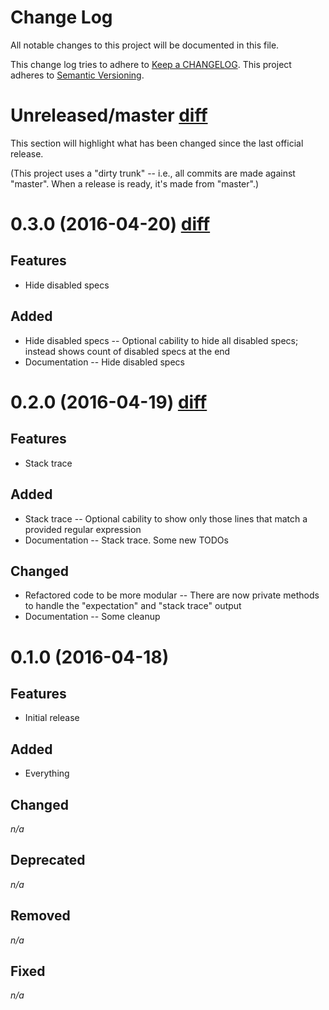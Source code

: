 # Change Log

All notable changes to this project will be documented in this file.

This change log tries to adhere to [Keep a CHANGELOG](https://github.com/olivierlacan/keep-a-changelog).
This project adheres to [Semantic Versioning](http://semver.org/).

# <a name="Unreleased"></a>Unreleased/master [diff][0.3.0...Unreleased]

This section will highlight what has been changed since the last official release.

(This project uses a "dirty trunk" -- i.e., all commits are made against "master".
When a release is ready, it's made from "master".)

# <a name="0.3.0"></a>0.3.0 (2016-04-20) [diff][0.2.0...0.3.0]

## Features

- Hide disabled specs

## Added

- Hide disabled specs -- Optional cability to hide all disabled specs; instead shows count of disabled specs at the end
- Documentation -- Hide disabled specs

# <a name="0.2.0"></a>0.2.0 (2016-04-19) [diff][0.1.0...0.2.0]

## Features

- Stack trace

## Added

- Stack trace -- Optional cability to show only those lines that match a provided regular expression
- Documentation -- Stack trace. Some new TODOs

## Changed

- Refactored code to be more modular -- There are now private methods to handle the "expectation" and "stack trace" output
- Documentation -- Some cleanup

# <a name="0.1.0"></a>0.1.0 (2016-04-18)

## Features

- Initial release

## Added

- Everything

## Changed

_n/a_

## Deprecated

_n/a_

## Removed

_n/a_

## Fixed

_n/a_

[0.3.0...Unreleased]: https://github.com/whatware/jasmine-line-per-spec-reporter/compare/0.3.0...master "Compare 0.3.0 to Unreleased"
[0.2.0...0.3.0]: https://github.com/whatware/jasmine-line-per-spec-reporter/compare/0.2.0...0.3.0 "Compare 0.2.0 to 0.3.0"
[0.1.0...0.2.0]: https://github.com/whatware/jasmine-line-per-spec-reporter/compare/0.1.0...0.2.0 "Compare 0.1.0 to 0.2.0"
